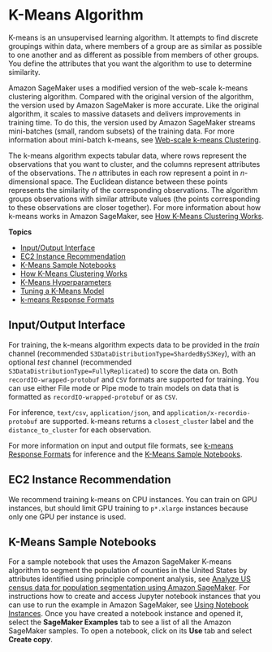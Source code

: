 # K\-Means Algorithm<a name="k-means"></a>

K\-means is an unsupervised learning algorithm\. It attempts to find discrete groupings within data, where members of a group are as similar as possible to one another and as different as possible from members of other groups\. You define the attributes that you want the algorithm to use to determine similarity\. 

Amazon SageMaker uses a modified version of the web\-scale k\-means clustering algorithm\. Compared with the original version of the algorithm, the version used by Amazon SageMaker is more accurate\. Like the original algorithm, it scales to massive datasets and delivers improvements in training time\. To do this, the version used by Amazon SageMaker streams mini\-batches \(small, random subsets\) of the training data\. For more information about mini\-batch k\-means, see [Web\-scale k\-means Clustering](https://www.eecs.tufts.edu/~dsculley/papers/fastkmeans.pdf)\.

The k\-means algorithm expects tabular data, where rows represent the observations that you want to cluster, and the columns represent attributes of the observations\. The *n* attributes in each row represent a point in *n*\-dimensional space\. The Euclidean distance between these points represents the similarity of the corresponding observations\. The algorithm groups observations with similar attribute values \(the points corresponding to these observations are closer together\)\. For more information about how k\-means works in Amazon SageMaker, see [How K\-Means Clustering Works](algo-kmeans-tech-notes.md)\.

**Topics**
+ [Input/Output Interface](#km-inputoutput)
+ [EC2 Instance Recommendation](#km-instances)
+ [K\-Means Sample Notebooks](#kmeans-sample-notebooks)
+ [How K\-Means Clustering Works](algo-kmeans-tech-notes.md)
+ [K\-Means Hyperparameters](k-means-api-config.md)
+ [Tuning a K\-Means Model](k-means-tuning.md)
+ [k\-means Response Formats](km-in-formats.md)

## Input/Output Interface<a name="km-inputoutput"></a>

For training, the k\-means algorithm expects data to be provided in the *train* channel \(recommended `S3DataDistributionType=ShardedByS3Key`\), with an optional *test* channel \(recommended `S3DataDistributionType=FullyReplicated`\) to score the data on\. Both `recordIO-wrapped-protobuf` and `CSV` formats are supported for training\. You can use either File mode or Pipe mode to train models on data that is formatted as `recordIO-wrapped-protobuf` or as `CSV`\.

For inference, `text/csv`, `application/json`, and `application/x-recordio-protobuf` are supported\. k\-means returns a `closest_cluster` label and the `distance_to_cluster` for each observation\.

For more information on input and output file formats, see [k\-means Response Formats](km-in-formats.md) for inference and the [K\-Means Sample Notebooks](#kmeans-sample-notebooks)\.

## EC2 Instance Recommendation<a name="km-instances"></a>

We recommend training k\-means on CPU instances\. You can train on GPU instances, but should limit GPU training to `p*.xlarge` instances because only one GPU per instance is used\.

## K\-Means Sample Notebooks<a name="kmeans-sample-notebooks"></a>

For a sample notebook that uses the Amazon SageMaker K\-means algorithm to segment the population of counties in the United States by attributes identified using principle component analysis, see [Analyze US census data for population segmentation using Amazon SageMaker](https://github.com/awslabs/amazon-sagemaker-examples/blob/master/introduction_to_applying_machine_learning/US-census_population_segmentation_PCA_Kmeans/sagemaker-countycensusclustering.ipynb)\. For instructions how to create and access Jupyter notebook instances that you can use to run the example in Amazon SageMaker, see [Using Notebook Instances](nbi.md)\. Once you have created a notebook instance and opened it, select the **SageMaker Examples** tab to see a list of all the Amazon SageMaker samples\. To open a notebook, click on its **Use** tab and select **Create copy**\.